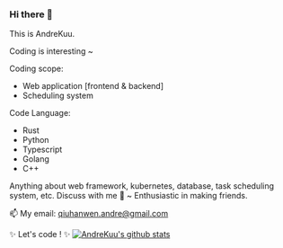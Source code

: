 ### Hi there 👋
This is AndreKuu.

Coding is interesting ~ 

Coding scope:
- Web application [frontend & backend]
- Scheduling system

Code Language:
- Rust
- Python
- Typescript
- Golang
- C++

Anything about web framework, kubernetes, database, task scheduling system, etc. Discuss with me 💬 ~ Enthusiastic in making friends.

📫 My email: qiuhanwen.andre@gmail.com

✨ Let's code ! ✨
[![AndreKuu's github stats](https://github-readme-stats.vercel.app/api?username=AndreKuu)](https://github.com/anuraghazra/github-readme-stats)

<!--
**AndreKuu/AndreKuu** is a ✨ _special_ ✨ repository because its `README.md` (this file) appears on your GitHub profile.

Here are some ideas to get you started:

- 🔭 I’m currently working on ...
- 🌱 I’m currently learning ...
- 👯 I’m looking to collaborate on ...
- 🤔 I’m looking for help with ...
- 💬 Ask me about ...
- 📫 How to reach me: ...
- 😄 Pronouns: ...
- ⚡ Fun fact: ...
-->
